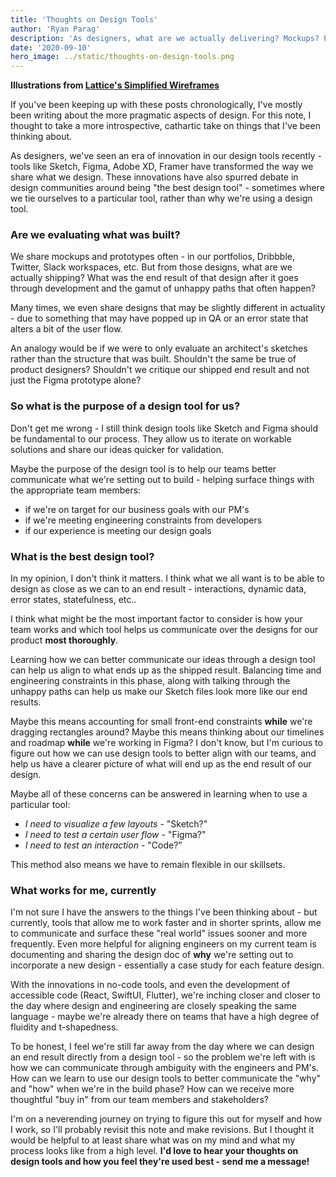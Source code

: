 ```yaml
---
title: 'Thoughts on Design Tools'
author: 'Ryan Parag'
description: 'As designers, what are we actually delivering? Mockups? Prototypes?'
date: '2020-09-10'
hero_image: ../static/thoughts-on-design-tools.png
---
```


**Illustrations from [Lattice's Simplified Wireframes](https://www.figma.com/community/file/821393507131833959/Simplified-Wireframes)**

If you've been keeping up with these posts chronologically, I've mostly been writing about the more pragmatic aspects of design. For this note, I thought to take a more introspective, cathartic take on things that I've been thinking about.

As designers, we've seen an era of innovation in our design tools recently - tools like Sketch, Figma, Adobe XD, Framer have transformed the way we share what we design. These innovations have also spurred debate in design communities around being "the best design tool" - sometimes where we tie ourselves to a particular tool, rather than why we're using a design tool.

### Are we evaluating what was built?

We share mockups and prototypes often - in our portfolios, Dribbble, Twitter, Slack workspaces, etc. But from those designs, what are we actually shipping? What was the end result of that design after it goes through development and the gamut of unhappy paths that often happen?

Many times, we even share designs that may be slightly different in actuality - due to something that may have popped up in QA or an error state that alters a bit of the user flow.

An analogy would be if we were to only evaluate an architect's sketches rather than the structure that was built. Shouldn't the same be true of product designers? Shouldn't we critique our shipped end result and not just the Figma prototype alone?

### So what is the purpose of a design tool for us?

Don't get me wrong - I still think design tools like Sketch and Figma should be fundamental to our process. They allow us to iterate on workable solutions and share our ideas quicker for validation.

Maybe the purpose of the design tool is to help our teams better communicate what we're setting out to build - helping surface things with the appropriate team members:

- if we're on target for our business goals with our PM's
- if we're meeting engineering constraints from developers
- if our experience is meeting our design goals

### What is the best design tool?

In my opinion, I don't think it matters. I think what we all want is to be able to design as close as we can to an end result - interactions, dynamic data, error states, statefulness, etc..

I think what might be the most important factor to consider is how your team works and which tool helps us communicate over the designs for our product **most thoroughly**.

Learning how we can better communicate our ideas through a design tool can help us align to what ends up as the shipped result. Balancing time and engineering constraints in this phase, along with talking through the unhappy paths can help us make our Sketch files look more like our end results.

Maybe this means accounting for small front-end constraints **while** we're dragging rectangles around? Maybe this means thinking about our timelines and roadmap **while** we're working in Figma? I don't know, but I'm curious to figure out how we can use design tools to better align with our teams, and help us have a clearer picture of what will end up as the end result of our design.

Maybe all of these concerns can be answered in learning when to use a particular tool:

- _I need to visualize a few layouts_ - "Sketch?"
- _I need to test a certain user flow_ - "Figma?"
- _I need to test an interaction_ - "Code?"

This method also means we have to remain flexible in our skillsets.

### What works for me, currently

I'm not sure I have the answers to the things I've been thinking about - but currently, tools that allow me to work faster and in shorter sprints, allow me to communicate and surface these "real world" issues sooner and more frequently. Even more helpful for aligning engineers on my current team is documenting and sharing the design doc of **why** we're setting out to incorporate a new design - essentially a case study for each feature design.

With the innovations in no-code tools, and even the development of accessible code (React, SwiftUI, Flutter), we're inching closer and closer to the day where design and engineering are closely speaking the same language - maybe we're already there on teams that have a high degree of fluidity and t-shapedness.

To be honest, I feel we're still far away from the day where we can design an end result directly from a design tool - so the problem we're left with is how we can communicate through ambiguity with the engineers and PM's. How can we learn to use our design tools to better communicate the "why" and "how" when we're in the build phase? How can we receive more thoughtful "buy in" from our team members and stakeholders?

I'm on a neverending journey on trying to figure this out for myself and how I work, so I'll probably revisit this note and make revisions. But I thought it would be helpful to at least share what was on my mind and what my process looks like from a high level. **I'd love to hear your thoughts on design tools and how you feel they're used best - send me a message!**